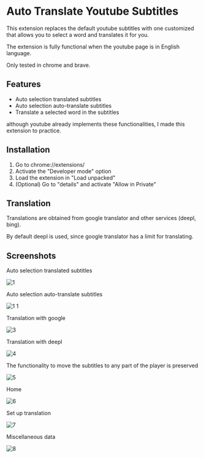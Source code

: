 # Auto Translate Youtube Subtitles

This extension replaces the default youtube subtitles with one customized that allows you to select a word and translates it for you.

The extension is fully functional when the youtube page is in English language.

Only tested in chrome and brave.

## Features
* Auto selection translated subtitles
* Auto selection auto-translate subtitles
* Translate a selected word in the subtitles

although youtube already implements these functionalities, I made this extension to practice.

## Installation

1. Go to chrome://extensions/
2. Activate the "Developer mode" option
3. Load the extension in "Load unpacked"
4. (Optional) Go to "details" and activate "Allow in Private"

## Translation

Translations are obtained from google translator and other services (deepl, bing).

By default deepl is used, since google translator has a limit for translating.

## Screenshots

Auto selection translated subtitles

![1](https://user-images.githubusercontent.com/58922368/129126665-06bb69a4-362a-400e-9582-38c8b139b88b.png)

Auto selection auto-translate subtitles

![1 1](https://user-images.githubusercontent.com/58922368/129124811-9fb6ce42-3913-453d-9039-327975196148.png)

Translation with google

![3](https://user-images.githubusercontent.com/58922368/129124995-29ee537d-566c-4ab7-9756-e65f661a7059.png)

Translation with deepl

![4](https://user-images.githubusercontent.com/58922368/129125085-0fceb0c7-102f-41b3-8557-0cb4c184b754.png)

The functionality to move the subtitles to any part of the player is preserved

![5](https://user-images.githubusercontent.com/58922368/129125224-4552b26b-252e-4ee3-869b-913f91b6e780.png)

Home

![6](https://user-images.githubusercontent.com/58922368/129125463-d6840a4e-efd4-4b6f-a8a9-c11a95b84bfb.png)

Set up translation

![7](https://user-images.githubusercontent.com/58922368/129125472-bd17a63f-014e-4f66-a19c-e7d50938bb3a.png)

Miscellaneous data

![8](https://user-images.githubusercontent.com/58922368/129125494-dd11a200-1f04-4f19-8d4a-18fe930b9ee4.png)


